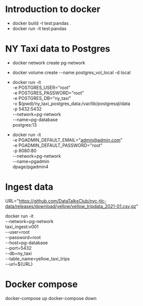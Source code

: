 # Introduction to docker

- docker build -t test:pandas .
- docker run -it test:pandas

# NY Taxi data to Postgres

- docker network create pg-network
- docker volume create --name postgres_vol_local -d local

- docker run -it \
 -e POSTGRES_USER="root" \
 -e POSTGRES_PASSWORD="root" \
 -e POSTGRES_DB="ny_taxi" \
 -v $(pwd)/ny_taxi_postgres_data:/var/lib/postgresql/data \
 -p 5432:5432 \
 --network=pg-network \
 --name=pg-database \
 postgres:13

- docker run -it \
 -e PGADMIN_DEFAULT_EMAIL="admin@admin.com" \
 -e PGADMIN_DEFAULT_PASSWORD="root" \
  -p 8080:80 \
 --network=pg-network \
 --name=pgadmin \
 dpage/pgadmin4

# Ingest data

URL="https://github.com/DataTalksClub/nyc-tlc-data/releases/download/yellow/yellow_tripdata_2021-01.csv.gz"

docker run -it \
  --network=pg-network \
  taxi_ingest:v001 \
    --user=root \
    --password=root \
    --host=pg-database \
    --port=5432 \
    --db=ny_taxi \
    --table_name=yellow_taxi_trips \
    --url=${URL}

  # Docker compose

  docker-compose up
  docker-compose down
